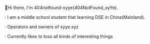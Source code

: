 👋Hi there, I'm 404notfound-xyye(404NotFound_xyYe).

· I am a middle school student that learning DSE in China(Mainland). 

· Operators and owners of xyye.xyz

· Currently likes to toss all kinds of interesting things
